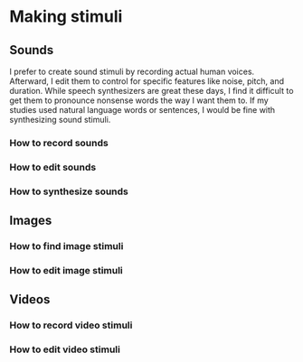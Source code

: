 # Making stimuli

## Sounds

I prefer to create sound stimuli by recording actual human voices.  Afterward, I edit them to control for specific features like noise, pitch, and duration.  While speech synthesizers are great these days, I find it difficult to get them to pronounce nonsense words the way I want them to.  If my studies used natural language words or sentences, I would be fine with synthesizing sound stimuli.

### How to record sounds

### How to edit sounds

### How to synthesize sounds


## Images

### How to find image stimuli

### How to edit image stimuli

## Videos

### How to record video stimuli
### How to edit video stimuli


